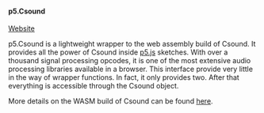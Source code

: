 #### p5.Csound

[Website](https://rorywalsh.github.io/p5.Csound/#/)

p5.Csound is a lightweight wrapper to the web assembly build of Csound. It provides all the power of Csound inside [p5.js](https://p5js.org) sketches. With over a thousand signal processing opcodes, it is one of the most extensive audio processing libraries available in a browser. This interface provide very little in the way of wrapper functions. In fact, it only provides two. After that everything is accessible through the Csound object. 

More details on the WASM build of Csound can be found [here](https://github.com/csound/csound/tree/master/wasm/browser). 
